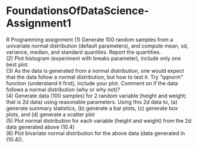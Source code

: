# FoundationsOfDataScience-Assignment1
R Programming assignment
(1)	Generate 100 random samples from a univariate normal distribution (default parameters), and compute mean, sd, variance, median, and standard quantiles. Report the quantities.  
(2)	Plot histogram (experiment with breaks parameter), include only one best plot.  
(3)	As the data is generated from a normal distribution, one would expect that the data follow a normal distribution, but how to test it. Try “qqnorm” function (understand it first), include your plot. Comment on if the data follows a normal distribution (why or why not)?  
(4)	Generate data (100 samples) for 2 random variable (height and weight; that is 2d data) using reasonable parameters. Using this 2d data to, (a) generate summary statistics, (b) generate a bar plots, (c) generate box plots, and (d) generate a scatter plot  
(5)	Plot normal distribution for each variable (height and weight) from the 2d data generated above (10.4)  
(6)	Plot bivariate normal distribution for the above data (data generated in (10.4)).  
